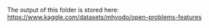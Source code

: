 The output of this folder is stored here:  
https://www.kaggle.com/datasets/mhyodo/open-problems-features

